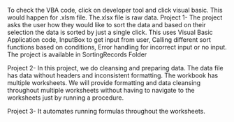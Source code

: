 To check the VBA code, click on developer tool and click visual basic. This would happen for .xlsm file. The.xlsx file is raw data.
Project 1- 
The project asks the user how they would like to sort the data and based on their selection the data is sorted by just a single click. 
This uses Visual Basic Application code, InputBox to get input from user, Calling different sort functions based on conditions, Error handling for incorrect input or no input.
The project is available in SortingRecords Folder

Project 2-
In this project, we do cleansing and preparing data. The data file has data without headers and inconsistent formatting. The workbook has multiple worksheets. We will provide formatting and data cleansing throughout multiple worksheets without having to navigate to the worksheets just by running a procedure. 

Project 3- 
It automates running formulas throughout the worksheets.


